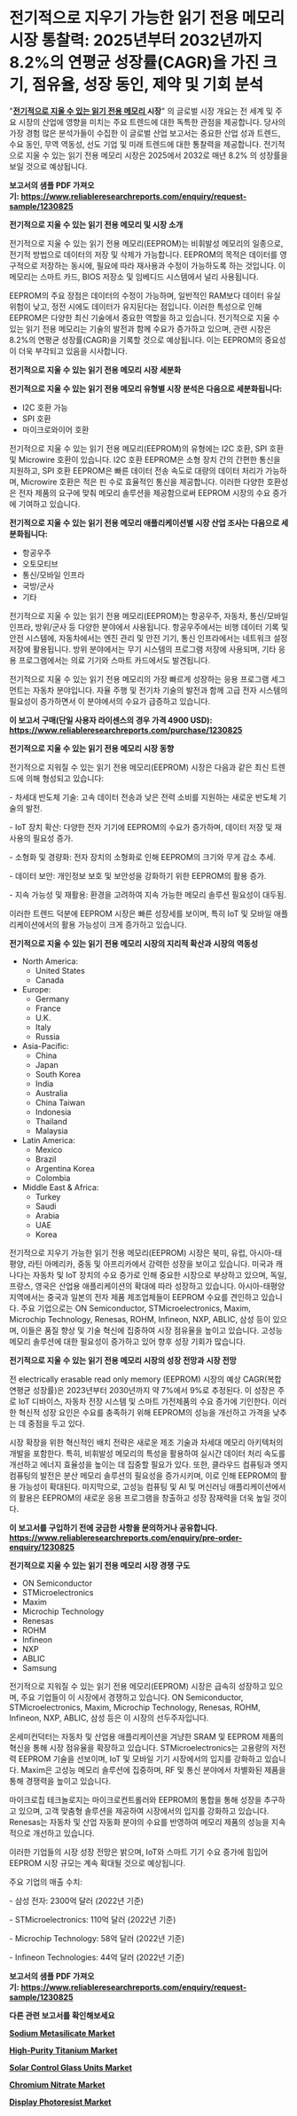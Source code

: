 <p><h1>전기적으로 지우기 가능한 읽기 전용 메모리 시장 통찰력: 2025년부터 2032년까지 8.2%의 연평균 성장률(CAGR)을 가진 크기, 점유율, 성장 동인, 제약 및 기회 분석</h1></p><p>"<strong><a href="https://www.reliableresearchreports.com/electrically-erasable-read-only-memory-r1230825?utm_campaign=106&utm_medium=7&utm_source=Github&utm_content=ia&utm_term=17012025&utm_id=electrically-erasable-read-only-memory">전기적으로 지울 수 있는 읽기 전용 메모리&nbsp;</a></strong><strong>시장</strong>" 의 글로벌 시장 개요는 전 세계 및 주요 시장의 산업에 영향을 미치는 주요 트렌드에 대한 독특한 관점을 제공합니다. 당사의 가장 경험 많은 분석가들이 수집한 이 글로벌 산업 보고서는 중요한 산업 성과 트렌드, 수요 동인, 무역 역동성, 선도 기업 및 미래 트렌드에 대한 통찰력을 제공합니다. 전기적으로 지울 수 있는 읽기 전용 메모리 시장은 2025에서 2032로 매년 8.2% 의 성장률을 보일 것으로 예상됩니다.&nbsp;</p>
<p><strong>보고서의 샘플 PDF 가져오기:&nbsp;<a href="https://www.reliableresearchreports.com/enquiry/request-sample/1230825?utm_campaign=106&utm_medium=7&utm_source=Github&utm_content=ia&utm_term=17012025&utm_id=electrically-erasable-read-only-memory">https://www.reliableresearchreports.com/enquiry/request-sample/1230825</a></strong></p>
<p><strong>전기적으로 지울 수 있는 읽기 전용 메모리 및 시장 소개</strong></p>
<p><p>전기적으로 지울 수 있는 읽기 전용 메모리(EEPROM)는 비휘발성 메모리의 일종으로, 전기적 방법으로 데이터의 저장 및 삭제가 가능합니다. EEPROM의 목적은 데이터를 영구적으로 저장하는 동시에, 필요에 따라 재사용과 수정이 가능하도록 하는 것입니다. 이 메모리는 스마트 카드, BIOS 저장소 및 임베디드 시스템에서 널리 사용됩니다.</p><p>EEPROM의 주요 장점은 데이터의 수정이 가능하며, 일반적인 RAM보다 데이터 유실 위험이 낮고, 정전 시에도 데이터가 유지된다는 점입니다. 이러한 특성으로 인해 EEPROM은 다양한 최신 기술에서 중요한 역할을 하고 있습니다. 전기적으로 지울 수 있는 읽기 전용 메모리는 기술의 발전과 함께 수요가 증가하고 있으며, 관련 시장은 8.2%의 연평균 성장률(CAGR)을 기록할 것으로 예상됩니다. 이는 EEPROM의 중요성이 더욱 부각되고 있음을 시사합니다.</p></p>
<p><strong>전기적으로 지울 수 있는 읽기 전용 메모리 시장 세분화</strong></p>
<p><strong>전기적으로 지울 수 있는 읽기 전용 메모리 유형별 시장 분석은 다음으로 세분화됩니다:</strong></p>
<p><ul><li>I2C 호환 가능</li><li>SPI 호환</li><li>마이크로와이어 호환</li></ul></p>
<p><p>전기적으로 지울 수 있는 읽기 전용 메모리(EEPROM)의 유형에는 I2C 호환, SPI 호환 및 Microwire 호환이 있습니다. I2C 호환 EEPROM은 소형 장치 간의 간편한 통신을 지원하고, SPI 호환 EEPROM은 빠른 데이터 전송 속도로 대량의 데이터 처리가 가능하며, Microwire 호환은 적은 핀 수로 효율적인 통신을 제공합니다. 이러한 다양한 호환성은 전자 제품의 요구에 맞춰 메모리 솔루션을 제공함으로써 EEPROM 시장의 수요 증가에 기여하고 있습니다.</p></p>
<p><strong>전기적으로 지울 수 있는 읽기 전용 메모리 애플리케이션별 시장 산업 조사는 다음으로 세분화됩니다:</strong></p>
<p><ul><li>항공우주</li><li>오토모티브</li><li>통신/모바일 인프라</li><li>국방/군사</li><li>기타</li></ul></p>
<p><p>전기적으로 지울 수 있는 읽기 전용 메모리(EEPROM)는 항공우주, 자동차, 통신/모바일 인프라, 방위/군사 등 다양한 분야에서 사용됩니다. 항공우주에서는 비행 데이터 기록 및 안전 시스템에, 자동차에서는 엔진 관리 및 안전 기기, 통신 인프라에서는 네트워크 설정 저장에 활용됩니다. 방위 분야에서는 무기 시스템의 프로그램 저장에 사용되며, 기타 응용 프로그램에서는 의료 기기와 스마트 카드에서도 발견됩니다.</p><p>전기적으로 지울 수 있는 읽기 전용 메모리의 가장 빠르게 성장하는 응용 프로그램 세그먼트는 자동차 분야입니다. 자율 주행 및 전기차 기술의 발전과 함께 고급 전자 시스템의 필요성이 증가하면서 이 분야에서의 수요가 급증하고 있습니다.</p></p>
<p><strong>이 보고서 구매(단일 사용자 라이센스의 경우 가격 4900 USD): <a href="https://www.reliableresearchreports.com/purchase/1230825?utm_campaign=106&utm_medium=7&utm_source=Github&utm_content=ia&utm_term=17012025&utm_id=electrically-erasable-read-only-memory">https://www.reliableresearchreports.com/purchase/1230825</a></strong></p>
<p><strong>전기적으로 지울 수 있는 읽기 전용 메모리 시장 동향</strong></p>
<p><p>전기적으로 지워질 수 있는 읽기 전용 메모리(EEPROM) 시장은 다음과 같은 최신 트렌드에 의해 형성되고 있습니다:</p><p>- 차세대 반도체 기술: 고속 데이터 전송과 낮은 전력 소비를 지원하는 새로운 반도체 기술의 발전.</p><p>- IoT 장치 확산: 다양한 전자 기기에 EEPROM의 수요가 증가하며, 데이터 저장 및 재사용의 필요성 증가.</p><p>- 소형화 및 경량화: 전자 장치의 소형화로 인해 EEPROM의 크기와 무게 감소 추세.</p><p>- 데이터 보안: 개인정보 보호 및 보안성을 강화하기 위한 EEPROM의 활용 증가.</p><p>- 지속 가능성 및 재활용: 환경을 고려하여 지속 가능한 메모리 솔루션 필요성이 대두됨.</p><p>이러한 트렌드 덕분에 EEPROM 시장은 빠른 성장세를 보이며, 특히 IoT 및 모바일 애플리케이션에서의 활용 가능성이 크게 증가하고 있습니다.</p></p>
<p><strong>전기적으로 지울 수 있는 읽기 전용 메모리 시장의 지리적 확산과 시장의 역동성</strong></p>
<p><ul>
    <li>
        North America:
        <ul>
            <li>United States</li>
            <li>Canada</li>
        </ul>
    </li>
    <li>
        Europe:
        <ul>
            <li>Germany</li>
            <li>France</li>
            <li>U.K.</li>
            <li>Italy</li>
            <li>Russia</li>
        </ul>
    </li>
    <li>
        Asia-Pacific:
        <ul>
            <li>China</li>
            <li>Japan</li>
            <li>South Korea</li>
            <li>India</li>
            <li>Australia</li>
            <li>China Taiwan</li>
            <li>Indonesia</li>
            <li>Thailand</li>
            <li>Malaysia</li>
        </ul>
    </li>
    <li>
        Latin America:
        <ul>
            <li>Mexico</li>
            <li>Brazil</li>
            <li>Argentina Korea</li>
            <li>Colombia</li>
        </ul>
    </li>
    <li>
        Middle East & Africa:
        <ul>
            <li>Turkey</li>
            <li>Saudi</li>
            <li>Arabia</li>
            <li>UAE</li>
            <li>Korea</li>
        </ul>
    </li>
    </ul></p>
<p><p>전기적으로 지우기 가능한 읽기 전용 메모리(EEPROM) 시장은 북미, 유럽, 아시아-태평양, 라틴 아메리카, 중동 및 아프리카에서 강력한 성장을 보이고 있습니다. 미국과 캐나다는 자동차 및 IoT 장치의 수요 증가로 인해 중요한 시장으로 부상하고 있으며, 독일, 프랑스, 영국은 산업용 애플리케이션의 확대에 따라 성장하고 있습니다. 아시아-태평양 지역에서는 중국과 일본의 전자 제품 제조업체들이 EEPROM 수요를 견인하고 있습니다. 주요 기업으로는 ON Semiconductor, STMicroelectronics, Maxim, Microchip Technology, Renesas, ROHM, Infineon, NXP, ABLIC, 삼성 등이 있으며, 이들은 품질 향상 및 기술 혁신에 집중하여 시장 점유율을 높이고 있습니다. 고성능 메모리 솔루션에 대한 필요성이 증가하고 있어 향후 성장 기회가 많습니다.</p></p>
<p><strong>전기적으로 지울 수 있는 읽기 전용 메모리 시장의 성장 전망과 시장 전망</strong></p>
<p><p>전 electrically erasable read only memory (EEPROM) 시장의 예상 CAGR(복합 연평균 성장률)은 2023년부터 2030년까지 약 7%에서 9%로 추정된다. 이 성장은 주로 IoT 디바이스, 자동차 전장 시스템 및 스마트 가전제품의 수요 증가에 기인한다. 이러한 혁신적 성장 요인은 수요를 충족하기 위해 EEPROM의 성능을 개선하고 가격을 낮추는 데 중점을 두고 있다. </p><p>시장 확장을 위한 혁신적인 배치 전략은 새로운 제조 기술과 차세대 메모리 아키텍처의 개발을 포함한다. 특히, 비휘발성 메모리의 특성을 활용하여 실시간 데이터 처리 속도를 개선하고 에너지 효율성을 높이는 데 집중할 필요가 있다. 또한, 클라우드 컴퓨팅과 엣지 컴퓨팅의 발전은 분산 메모리 솔루션의 필요성을 증가시키며, 이로 인해 EEPROM의 활용 가능성이 확대된다. 마지막으로, 고성능 컴퓨팅 및 AI 및 머신러닝 애플리케이션에서의 활용은 EEPROM의 새로운 응용 프로그램을 창출하고 성장 잠재력을 더욱 높일 것이다.</p></p>
<p><strong>이 보고서를 구입하기 전에 궁금한 사항을 문의하거나 공유합니다. <a href="https://www.reliableresearchreports.com/enquiry/pre-order-enquiry/1230825?utm_campaign=106&utm_medium=7&utm_source=Github&utm_content=ia&utm_term=17012025&utm_id=electrically-erasable-read-only-memory">https://www.reliableresearchreports.com/enquiry/pre-order-enquiry/1230825</a></strong></p>
<p><strong>전기적으로 지울 수 있는 읽기 전용 메모리 시장 경쟁 구도</strong></p>
<p><ul><li>ON Semiconductor</li><li>STMicroelectronics</li><li>Maxim</li><li>Microchip Technology</li><li>Renesas</li><li>ROHM</li><li>Infineon</li><li>NXP</li><li>ABLIC</li><li>Samsung</li></ul></p>
<p><p>전기적으로 지워질 수 있는 읽기 전용 메모리(EEPROM) 시장은 급속히 성장하고 있으며, 주요 기업들이 이 시장에서 경쟁하고 있습니다. ON Semiconductor, STMicroelectronics, Maxim, Microchip Technology, Renesas, ROHM, Infineon, NXP, ABLIC, 삼성 등은 이 시장의 선두주자입니다.</p><p>온세미컨덕터는 자동차 및 산업용 애플리케이션을 겨냥한 SRAM 및 EEPROM 제품의 혁신을 통해 시장 점유율을 확장하고 있습니다. STMicroelectronics는 고용량의 저전력 EEPROM 기술을 선보이며, IoT 및 모바일 기기 시장에서의 입지를 강화하고 있습니다. Maxim은 고성능 메모리 솔루션에 집중하며, RF 및 통신 분야에서 차별화된 제품을 통해 경쟁력을 높이고 있습니다.</p><p>마이크로칩 테크놀로지는 마이크로컨트롤러와 EEPROM의 통합을 통해 성장을 추구하고 있으며, 고객 맞춤형 솔루션을 제공하여 시장에서의 입지를 강화하고 있습니다. Renesas는 자동차 및 산업 자동화 분야의 수요를 반영하여 메모리 제품의 성능을 지속적으로 개선하고 있습니다. </p><p>이러한 기업들의 시장 성장 전망은 밝으며, IoT와 스마트 기기 수요 증가에 힘입어 EEPROM 시장 규모는 계속 확대될 것으로 예상됩니다.</p><p>주요 기업의 매출 수치:</p><p>- 삼성 전자: 2300억 달러 (2022년 기준)</p><p>- STMicroelectronics: 110억 달러 (2022년 기준)</p><p>- Microchip Technology: 58억 달러 (2022년 기준)</p><p>- Infineon Technologies: 44억 달러 (2022년 기준)</p></p>
<p><strong>보고서의 샘플 PDF 가져오기:&nbsp;<a href="https://www.reliableresearchreports.com/enquiry/request-sample/1230825?utm_campaign=106&utm_medium=7&utm_source=Github&utm_content=ia&utm_term=17012025&utm_id=electrically-erasable-read-only-memory">https://www.reliableresearchreports.com/enquiry/request-sample/1230825</a></strong></p>
<p><strong></strong></p>
<p><strong></strong></p>
<p><strong></strong></p>
<p><strong></strong></p>
<p><strong>다른 관련 보고서를 확인해보세요</strong></p>
<p><strong><p><a href="https://github.com/ParvinKhatun77/Market-Research-Report-List-1/blob/main/sodium-metasilicate-market.md?utm_campaign=106&utm_medium=7&utm_source=Github&utm_content=ia&utm_term=17012025&utm_id=electrically-erasable-read-only-memory">Sodium Metasilicate Market</a></p><p><a href="https://github.com/DixieGrimes/Market-Research-Report-List-1/blob/main/high-purity-titanium-market.md?utm_campaign=106&utm_medium=7&utm_source=Github&utm_content=ia&utm_term=17012025&utm_id=electrically-erasable-read-only-memory">High-Purity Titanium Market</a></p><p><a href="https://github.com/nathandecarvalho/Market-Research-Report-List-5/blob/main/solar-control-glass-units-market.md?utm_campaign=106&utm_medium=7&utm_source=Github&utm_content=ia&utm_term=17012025&utm_id=electrically-erasable-read-only-memory">Solar Control Glass Units Market</a></p><p><a href="https://github.com/stephaniwo144/Market-Research-Report-List-1/blob/main/chromium-nitrate-market.md?utm_campaign=106&utm_medium=7&utm_source=Github&utm_content=ia&utm_term=17012025&utm_id=electrically-erasable-read-only-memory">Chromium Nitrate Market</a></p><p><a href="https://github.com/abbislposival/Market-Research-Report-List-1/blob/main/display-photoresist-market.md?utm_campaign=106&utm_medium=7&utm_source=Github&utm_content=ia&utm_term=17012025&utm_id=electrically-erasable-read-only-memory">Display Photoresist Market</a></p></strong></p>
<p></p>